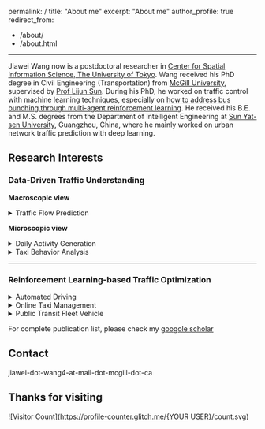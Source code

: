 permalink: /
title: "About me"
excerpt: "About me"
author_profile: true
redirect_from: 
  - /about/
  - /about.html
---
Jiawei Wang now is a postdoctoral researcher in [Center for Spatial Information Science, The University of Tokyo](http://www.csis.u-tokyo.ac.jp/english/). Wang received his PhD degree in Civil Engineering (Transportation) from [McGill University](https://www.mcgill.ca/engineering/), supervised by [Prof Lijun Sun](https://lijunsun.github.io/). 
During his PhD, he worked on traffic control with machine learning techniques, especially on [how to address bus bunching through multi-agent reinforcement learning](https://transitgym.github.io/). He received his B.E. and M.S. degrees from the Department of Intelligent Engineering at [Sun Yat-sen University](http://www.sysu.edu.cn/cn/index.htm), Guangzhou, China, where he mainly worked on urban network traffic prediction with deep learning.

## Research Interests

### Data-Driven Traffic Understanding

**Macroscopic view**   
<details>
<summary>Traffic Flow Prediction</summary>
Wang J, Chen R, He Z. [Traffic speed prediction for urban transportation network: A path-based deep learning approach](https://www.sciencedirect.com/science/article/pii/S0968090X1831043X). *Transportation Research Part C: Emerging Technologies*, 2019, 100: 372–385.
 </details>

**Microscopic view**  
<details>
<summary>Daily Activity Generation</summary>
Wang J, Jiang R, Yang C, et al. [Large language models as urban residents: An LLM agent framework for personal mobility generation](https://arxiv.org/abs/2402.14744). *NeurIPS 2024*.  
 </details>

<details>
<summary>Taxi Behavior Analysis</summary>
 Cai H, Wang J*, Li B, et al. [Understanding the daily operations of electric taxis: From macro-patterns to micro-behaviors](https://www.sciencedirect.com/science/article/pii/S1361920924000361). *Transportation Research Part D: Transport and Environment*, 2024, 128: 104079
</details> 

---

### **Reinforcement Learning-based Traffic Optimization**
<details>
<summary>Automated Driving</summary>
Wang J, Shi T, Wu Y, et al. [[Multi-agent graph reinforcement learning for connected automated driving](https://arxiv.org/abs/2007.02794). *ICML Workshop on AI for Autonomous Driving (AIAD), 2020*.
</details> 

<details>
<summary>Online Taxi Management</summary>
 Wang J, Cai H, Sun L, et al. [MERCI: Multi-agent reinforcement learning for enhancing on-demand electric taxi operations](https://www.sciencedirect.com/science/article/pii/S0360835224008337). *Computers & Industrial Engineering*, 2024: 110711.
 </details> 

<details>
<summary>Public Transit Fleet Vehicle</summary>

   - Wang J, Sun L. [Dynamic holding control to avoid bus bunching: A multi-agent deep reinforcement learning framework](https://www.sciencedirect.com/science/article/pii/S0968090X20305763). *Transportation Research Part C: Emerging Technologies*, 2020, 116: 102661.  
   
   - Wang J, Sun L. [Reducing bus bunching with asynchronous multi-agent reinforcement learning](https://arxiv.org/abs/2105.00376). *IJCAI 2021*.  
   
   - Wang J, Sun L. [Robust dynamic bus control: A distributional multi-agent reinforcement learning approach](https://ieeexplore.ieee.org/abstract/document/9994636). *IEEE Transactions on Intelligent Transportation Systems*, 2022, 24(4): 4075–4088.  
   
   - Wang J, Sun L. [Multi-objective multi-agent deep reinforcement learning to reduce bus bunching for multi-line services with a shared corridor](https://www.sciencedirect.com/science/article/pii/S0968090X2300298X). *Transportation Research Part C: Emerging Technologies*, 2023, 155: 104309.  
 </details> 

For complete publication list, please check my [googole scholar](https://scholar.google.com/citations?hl=zh-CN&user=Y1gU9wYAAAAJ&view_op=list_works&sortby=pubdate)

Contact
------
jiawei-dot-wang4-at-mail-dot-mcgill-dot-ca

Thanks for visiting
------
![Visitor Count](https://profile-counter.glitch.me/{YOUR USER}/count.svg)